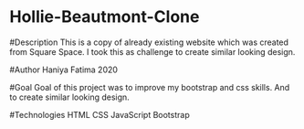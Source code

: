 # Hollie-Beautmont-Clone
#Description
This is a copy of already existing website which was created from  Square Space. I took this as challenge to create similar looking design.

#Author
Haniya Fatima 2020

#Goal 
Goal of this project was to improve my bootstrap and css skills. And to create similar looking design.

#Technologies
HTML
CSS
JavaScript
Bootstrap
